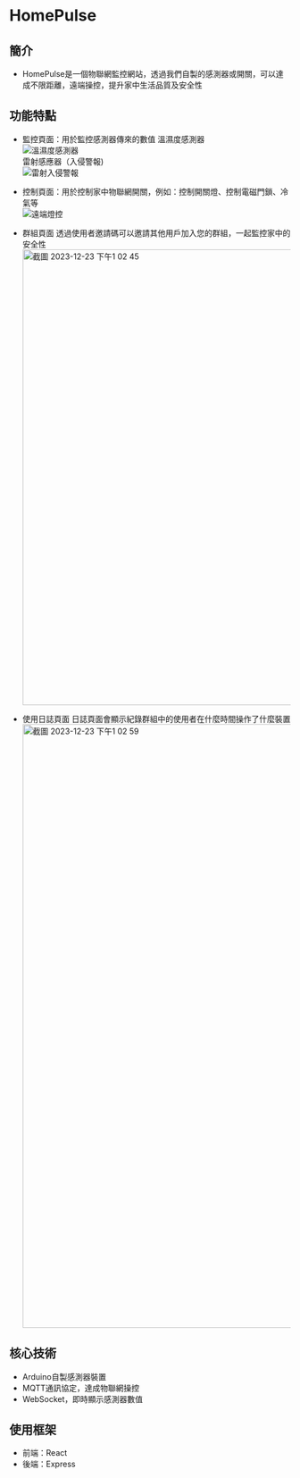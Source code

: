 # HomePulse

## 簡介
- HomePulse是一個物聯網監控網站，透過我們自製的感測器或開關，可以達成不限距離，遠端操控，提升家中生活品質及安全性
## 功能特點
- 監控頁面：用於監控感測器傳來的數值
  溫濕度感測器  
  ![溫濕度感測器](https://github.com/LandoHsieh/HomePulse/assets/138661291/04ae2b4c-0211-4b69-ad31-18d451425766)  
  雷射感應器（入侵警報)  
  ![雷射入侵警報](https://github.com/LandoHsieh/HomePulse/assets/138661291/f8f03167-218a-41f0-ac96-8c878fe5ac33)  
- 控制頁面：用於控制家中物聯網開關，例如：控制開關燈、控制電磁門鎖、冷氣等  
  ![遠端燈控](https://github.com/LandoHsieh/HomePulse/assets/138661291/8ebbe68c-d28e-46e6-944a-facb393b3349)  
- 群組頁面
  透過使用者邀請碼可以邀請其他用戶加入您的群組，一起監控家中的安全性
  <img width="816" alt="截圖 2023-12-23 下午1 02 45" src="https://github.com/LandoHsieh/HomePulse/assets/138661291/c96cc42a-3a25-4cbc-99e5-3bf0b875c2ec">

- 使用日誌頁面
  日誌頁面會顯示紀錄群組中的使用者在什麼時間操作了什麼裝置
  <img width="1081" alt="截圖 2023-12-23 下午1 02 59" src="https://github.com/LandoHsieh/HomePulse/assets/138661291/e4cc94a7-3c17-4c1f-95b9-33a52e7ee7c7">

## 核心技術
- Arduino自製感測器裝置
- MQTT通訊協定，達成物聯網操控
- WebSocket，即時顯示感測器數值
## 使用框架
- 前端：React
- 後端：Express
